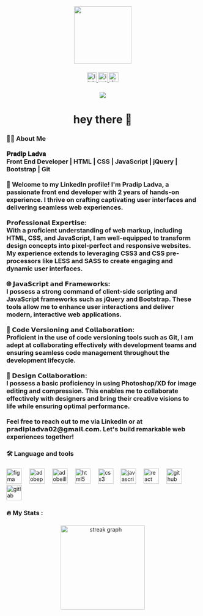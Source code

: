 <div align="center">
  <img height="150" src="https://camo.githubusercontent.com/62da68eb62b1e5f175f7d1f0191dd89a653d7908feb22d37d4a0ab07365d6791/68747470733a2f2f6d656469612e67697068792e636f6d2f6d656469612f4d3967624264396e6244724f5475314d71782f67697068792e676966"  />
</div>

###

<div align="center">
  <a href="https://www.linkedin.com/in/pradip-ladva-539b86219/" target="_blank">
    <img src="https://img.shields.io/static/v1?message=LinkedIn&logo=linkedin&label=&color=0077B5&logoColor=white&labelColor=&style=for-the-badge" height="25" alt="linkedin logo"  />
  </a>
  <a href="https://www.instagram.com/pradip_ladva_official/" target="_blank">
    <img src="https://img.shields.io/static/v1?message=Instagram&logo=instagram&label=&color=E4405F&logoColor=white&labelColor=&style=for-the-badge" height="25" alt="instagram logo"  />
  </a>
  <a href="https://discord.com/users/981418780917895259" target="_blank">
    <img src="https://img.shields.io/static/v1?message=Discord&logo=discord&label=&color=7289DA&logoColor=white&labelColor=&style=for-the-badge" height="25" alt="discord logo"  />
  </a>
</div>

###

<div align="center">
  <img src="https://visitor-badge.laobi.icu/badge?page_id=pradipladva02.pradipladva02&"  />
</div>

###

<h1 align="center">hey there 👋</h1>

###

<h3 align="left">👩‍💻 About Me  <br><br>𝐏𝐫𝐚𝐝𝐢𝐩 𝐋𝐚𝐝𝐯𝐚<br>Front End Developer | HTML | CSS | JavaScript | jQuery | Bootstrap | Git<br><br>👋 Welcome to my LinkedIn profile! I'm Pradip Ladva, a passionate front end developer with 2 years of hands-on experience. I thrive on crafting captivating user interfaces and delivering seamless web experiences.<br><br>𝗣𝗿𝗼𝗳𝗲𝘀𝘀𝗶𝗼𝗻𝗮𝗹 𝗘𝘅𝗽𝗲𝗿𝘁𝗶𝘀𝗲:<br>With a proficient understanding of web markup, including HTML, CSS, and JavaScript, I am well-equipped to transform design concepts into pixel-perfect and responsive websites. My experience extends to leveraging CSS3 and CSS pre-processors like LESS and SASS to create engaging and dynamic user interfaces.<br><br>🌐 𝗝𝗮𝘃𝗮𝗦𝗰𝗿𝗶𝗽𝘁 𝗮𝗻𝗱 𝗙𝗿𝗮𝗺𝗲𝘄𝗼𝗿𝗸𝘀:<br>I possess a strong command of client-side scripting and JavaScript frameworks such as jQuery and Bootstrap. These tools allow me to enhance user interactions and deliver modern, interactive web applications.<br><br>🔧 𝗖𝗼𝗱𝗲 𝗩𝗲𝗿𝘀𝗶𝗼𝗻𝗶𝗻𝗴 𝗮𝗻𝗱 𝗖𝗼𝗹𝗹𝗮𝗯𝗼𝗿𝗮𝘁𝗶𝗼𝗻:<br>Proficient in the use of code versioning tools such as Git, I am adept at collaborating effectively with development teams and ensuring seamless code management throughout the development lifecycle.<br><br>🎨 𝗗𝗲𝘀𝗶𝗴𝗻 𝗖𝗼𝗹𝗹𝗮𝗯𝗼𝗿𝗮𝘁𝗶𝗼𝗻:<br>I possess a basic proficiency in using Photoshop/XD for image editing and compression. This enables me to collaborate effectively with designers and bring their creative visions to life while ensuring optimal performance.<br><br>Feel free to reach out to me via LinkedIn or at 𝗽𝗿𝗮𝗱𝗶𝗽𝗹𝗮𝗱𝘃𝗮𝟬𝟮@𝗴𝗺𝗮𝗶𝗹.𝗰𝗼𝗺. Let's build remarkable web experiences together!</h3>

###

<p align="left"></p>

###

<h3 align="left">🛠 Language and tools</h3>

###

<div align="left">
  <img src="https://skillicons.dev/icons?i=figma" height="40" alt="figma logo"  />
  <img width="12" />
  <img src="https://skillicons.dev/icons?i=ps" height="40" alt="adobephotoshop logo"  />
  <img width="12" />
  <img src="https://skillicons.dev/icons?i=ai" height="40" alt="adobeillustrator logo"  />
  <img width="12" />
  <img src="https://skillicons.dev/icons?i=html" height="40" alt="html5 logo"  />
  <img width="12" />
  <img src="https://skillicons.dev/icons?i=css" height="40" alt="css3 logo"  />
  <img width="12" />
  <img src="https://skillicons.dev/icons?i=js" height="40" alt="javascript logo"  />
  <img width="12" />
  <img src="https://skillicons.dev/icons?i=react" height="40" alt="react logo"  />
  <img width="12" />
  <img src="https://skillicons.dev/icons?i=github" height="40" alt="github logo"  />
  <img width="12" />
  <img src="https://skillicons.dev/icons?i=gitlab" height="40" alt="gitlab logo"  />
</div>

###

<h3 align="left">🔥   My Stats :</h3>

###

<div align="center">
  <img src="https://streak-stats.demolab.com?user=pradipladva02&locale=en&mode=daily&theme=dark&hide_border=false&border_radius=5&order=3" height="220" alt="streak graph"  />
</div>

###
